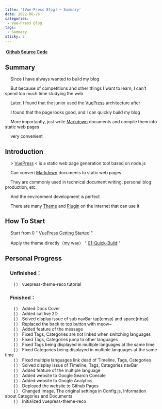 ```yaml
---
title: '[Vue-Press Blog] ~ Summary' 
date: 2022-06-26
categories: 
 - Vue-Press Blog
tags:
 - Summary
sticky: 2
---
```


#### <i data-v-50777274="" class="iconfont reco-other" style="color: rgb(66, 152, 245);"></i> &nbsp;[Github Source Code](https://github.com/I-am-nothing/I-am-nothing.github.io)

## Summary

&emsp; Since I have always wanted to build my blog

&emsp; But because of competitions and other things I want to learn, I can't spend too much time studying the web

&emsp; Later, I found that the junior used the [VuePress](https://vuepress.vuejs.org/) architecture after
    
&emsp; I found that the page looks good, and I can quickly build my blog

&emsp; More importantly, just write [Markdown](https://www.markdownguide.org/) documents and compile them into static web pages

&emsp; very convenient

## Introduction

&emsp; > [VuePress](https://vuepress.vuejs.org/) < is a static web page generation tool based on node.js

&emsp; Can convert [Markdown](https://www.markdownguide.org/) documents to static web pages

&emsp; They are commonly used in technical document writing, personal blog production, etc.

&emsp; And the environment development is perfect

&emsp; There are many [Theme](https://github.com/topics/vuepress-theme) and [Plugin](https://vuepress.vuejs.org/zh/plugin/) on the Internet that can use it

## How To Start

&emsp; Start from 0 <Fa-ArrowRight/> " [VuePress Getting Started](https://vuepress.vuejs.org/zh/guide/getting-started.html) "

&emsp; Apply the theme directly（my way）<Fa-ArrowRight/> " [01-Quick-Build](/blogs/vue-puess/01-quick-build.html) "

## Personal Progress

### &emsp;Unfinished：

&emsp;&emsp;( <Fa-Wrench/> )&emsp;vuepress-theme-reco tutorial<br/>

### &emsp;Finished：

&emsp;&emsp;( <Fa-Check/> )&emsp;Added Docs Cover<br/>
&emsp;&emsp;( <Fa-Check/> )&emsp;Added cat live 2D<br/>
&emsp;&emsp;( <Fa-Check/> )&emsp;Solved display issue of sub navBar tap(emsp) and space(nbsp)<br/>
&emsp;&emsp;( <Fa-Check/> )&emsp;Replaced the back to top button with meow~<br/>
&emsp;&emsp;( <Fa-Check/> )&emsp;Added feature of the message<br/>
&emsp;&emsp;( <Fa-Check/> )&emsp;Fixed Tags, Categories are not linked when switching languages<br/>
&emsp;&emsp;( <Fa-Check/> )&emsp;Fixed Tags, Categories jump to other languages<br/>
&emsp;&emsp;( <Fa-Check/> )&emsp;Fixed Tags being displayed in multiple languages at the same time<br/>
&emsp;&emsp;( <Fa-Check/> )&emsp;Fixed Categories being displayed in multiple languages at the same time<br/>
&emsp;&emsp;( <Fa-Check/> )&emsp;Fixed multiple languages link dead of Timeline, Tags, Categories<br/>
&emsp;&emsp;( <Fa-Check/> )&emsp;Solved display issue of Timeline, Tags, Categories navBar<br/>
&emsp;&emsp;( <Fa-Check/> )&emsp;Added feature of the multiple language<br/>
&emsp;&emsp;( <Fa-Check/> )&emsp;Added website to Google Search Console<br/>
&emsp;&emsp;( <Fa-Check/> )&emsp;Added website to Google Analytics<br/>
&emsp;&emsp;( <Fa-Check/> )&emsp;Deployed the website to Github Pages<br/>
&emsp;&emsp;( <Fa-Check/> )&emsp;Changed Image, The original settings in Config.js, Information about Categories and Documents<br/>
&emsp;&emsp;( <Fa-Check/> )&emsp;Initialized vuepress-theme-reco<br/>

